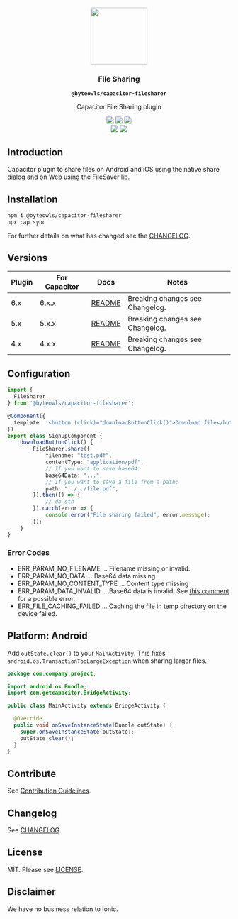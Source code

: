 <p align="center"><br><img src="https://user-images.githubusercontent.com/236501/85893648-1c92e880-b7a8-11ea-926d-95355b8175c7.png" width="128" height="128" /></p>
<h3 align="center">File Sharing</h3>
<p align="center"><strong><code>@byteowls/capacitor-filesharer</code></strong></p>
<p align="center">
    Capacitor File Sharing plugin
</p>

<p align="center">
    <img src="https://img.shields.io/maintenance/yes/2024?style=flat-square" />
    <a href="https://github.com/moberwasserlechner/capacitor-filesharer/actions?query=workflow%3ACI"><img src="https://img.shields.io/github/actions/workflow/status/moberwasserlechner/capacitor-filesharer/ci.yml?style=flat-square" /></a>
    <a href="https://www.npmjs.com/package/@byteowls/capacitor-filesharer"><img src="https://img.shields.io/npm/l/@byteowls/capacitor-filesharer?style=flat-square" /></a>
<br>
  <a href="https://www.npmjs.com/package/@byteowls/capacitor-filesharer"><img src="https://img.shields.io/npm/dw/@byteowls/capacitor-filesharer?style=flat-square" /></a>
  <a href="https://www.npmjs.com/package/@byteowls/capacitor-filesharer"><img src="https://img.shields.io/npm/v/@byteowls/capacitor-filesharer?style=flat-square" /></a>
</p>

## Introduction

Capacitor plugin to share files on Android and iOS using the native share dialog and on Web using the FileSaver lib.
## Installation

```bash
npm i @byteowls/capacitor-filesharer
npx cap sync
```

For further details on what has changed see the [CHANGELOG](https://github.com/moberwasserlechner/capacitor-filesharer/blob/main/CHANGELOG.md).

## Versions

| Plugin | For Capacitor | Docs                                                                                      | Notes                                                         |
|--------|---------------|-------------------------------------------------------------------------------------------|---------------------------------------------------------------|
| 6.x    | 6.x.x         | [README](./README.md)                                                                     | Breaking changes see Changelog.                               |
| 5.x    | 5.x.x         | [README](https://github.com/moberwasserlechner/capacitor-filesharer/blob/5.0.0/README.md) | Breaking changes see Changelog.                               |
| 4.x    | 4.x.x         | [README](https://github.com/moberwasserlechner/capacitor-filesharer/blob/4.0.0/README.md) | Breaking changes see Changelog.                               |

## Configuration

```typescript
import {
  FileSharer
} from '@byteowls/capacitor-filesharer';

@Component({
  template: '<button (click)="downloadButtonClick()">Download file</button>'
})
export class SignupComponent {
    downloadButtonClick() {
        FileSharer.share({
            filename: "test.pdf",
            contentType: "application/pdf",
            // If you want to save base64:
            base64Data: "...",
            // If you want to save a file from a path:
            path: "../../file.pdf",
        }).then(() => {
            // do sth
        }).catch(error => {
            console.error("File sharing failed", error.message);
        });
    }
}
```

### Error Codes

* ERR_PARAM_NO_FILENAME ... Filename missing or invalid.
* ERR_PARAM_NO_DATA ... Base64 data missing.
* ERR_PARAM_NO_CONTENT_TYPE ... Content type missing
* ERR_PARAM_DATA_INVALID ... Base64 data is invalid. See [this comment](https://github.com/moberwasserlechner/capacitor-filesharer/issues/5#issuecomment-502070959) for a possible error.
* ERR_FILE_CACHING_FAILED ... Caching the file in temp directory on the device failed.

## Platform: Android

Add `outState.clear()` to your `MainActivity`. This fixes `android.os.TransactionTooLargeException` when sharing larger files.

```java
package com.company.project;

import android.os.Bundle;
import com.getcapacitor.BridgeActivity;

public class MainActivity extends BridgeActivity {

  @Override
  public void onSaveInstanceState(Bundle outState) {
    super.onSaveInstanceState(outState);
    outState.clear();
  }
}
```

## Contribute

See [Contribution Guidelines](https://github.com/moberwasserlechner/capacitor-filesharer/blob/main/.github/CONTRIBUTING.md).

## Changelog
See [CHANGELOG](https://github.com/moberwasserlechner/capacitor-filesharer/blob/main/CHANGELOG.md).

## License

MIT. Please see [LICENSE](https://github.com/moberwasserlechner/capacitor-filesharer/blob/main/LICENSE).

## Disclaimer

We have no business relation to Ionic.
